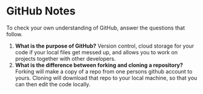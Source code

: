 # GitHub Notes

To check your own understanding of GitHub, answer the questions that follow.

1. **What is the purpose of GitHub?** Version control, cloud storage for your code if your local files get messed up, and allows you to work on projects together with other developers.
1. **What is the difference between forking and cloning a repository?** Forking will make a copy of a repo from one persons github account to yours.  Cloning will download that repo to your local machine, so that you can then edit the code locally.

